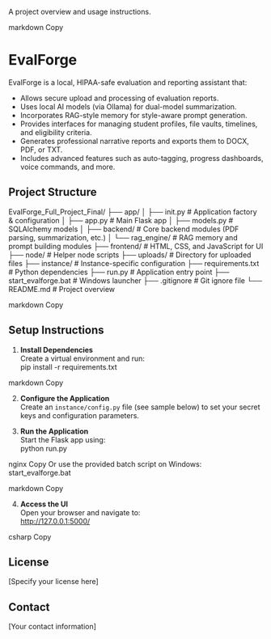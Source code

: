 A project overview and usage instructions.

markdown
Copy
# EvalForge

EvalForge is a local, HIPAA-safe evaluation and reporting assistant that:
- Allows secure upload and processing of evaluation reports.
- Uses local AI models (via Ollama) for dual-model summarization.
- Incorporates RAG-style memory for style-aware prompt generation.
- Provides interfaces for managing student profiles, file vaults, timelines, and eligibility criteria.
- Generates professional narrative reports and exports them to DOCX, PDF, or TXT.
- Includes advanced features such as auto-tagging, progress dashboards, voice commands, and more.

## Project Structure

EvalForge_Full_Project_Final/ ├── app/ │ ├── init.py # Application factory & configuration │ ├── app.py # Main Flask app │ ├── models.py # SQLAlchemy models │ ├── backend/ # Core backend modules (PDF parsing, summarization, etc.) │ └── rag_engine/ # RAG memory and prompt building modules ├── frontend/ # HTML, CSS, and JavaScript for UI ├── node/ # Helper node scripts ├── uploads/ # Directory for uploaded files ├── instance/ # Instance-specific configuration ├── requirements.txt # Python dependencies ├── run.py # Application entry point ├── start_evalforge.bat # Windows launcher ├── .gitignore # Git ignore file └── README.md # Project overview

markdown
Copy

## Setup Instructions

1. **Install Dependencies**  
   Create a virtual environment and run:  
pip install -r requirements.txt

markdown
Copy

2. **Configure the Application**  
Create an `instance/config.py` file (see sample below) to set your secret keys and configuration parameters.

3. **Run the Application**  
Start the Flask app using:  
python run.py

nginx
Copy
Or use the provided batch script on Windows:  
start_evalforge.bat

markdown
Copy

4. **Access the UI**  
Open your browser and navigate to:  
http://127.0.0.1:5000/

csharp
Copy

## License

[Specify your license here]

## Contact

[Your contact information]
